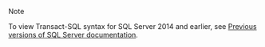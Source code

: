 > [!Note]
> To view Transact-SQL syntax for SQL Server 2014 and earlier, see [Previous versions of SQL Server documentation](../sql-server/previous-versions-sql-server.md).